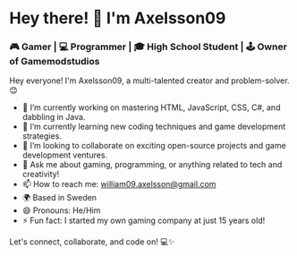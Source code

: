 # Hey there! 👋 I'm Axelsson09

### 🎮 Gamer | 💻 Programmer | 🎓 High School Student | 🕹️ Owner of Gamemodstudios

Hey everyone! I'm Axelsson09, a multi-talented creator and problem-solver. 😊

- 🔭 I’m currently working on mastering HTML, JavaScript, CSS, C#, and dabbling in Java.
- 🌱 I’m currently learning new coding techniques and game development strategies.
- 👯 I’m looking to collaborate on exciting open-source projects and game development ventures.
- 💬 Ask me about gaming, programming, or anything related to tech and creativity!
- 📫 How to reach me: [william09.axelsson@gmail.com](mailto:william09.axelsson@gmail.com)
- 🌍 Based in Sweden
- 😄 Pronouns: He/Him
- ⚡ Fun fact: I started my own gaming company at just 15 years old!

Let's connect, collaborate, and code on! 💻✨
